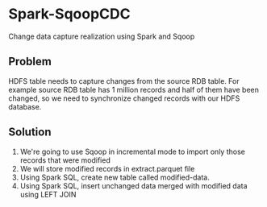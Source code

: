 # Spark-SqoopCDC

Change data capture realization using Spark and Sqoop

## Problem
HDFS table needs to capture changes from the source RDB table. For example source RDB table has 1 million records and half of them have been changed, so we need to synchronize changed records with our HDFS database.

## Solution
1) We're going to use Sqoop in incremental mode to import only those records that were modified
2) We will store modified records in extract.parquet file 
3) Using Spark SQL, create new table called modified-data.
4) Using Spark SQL, insert unchanged data merged with modified data using LEFT JOIN
